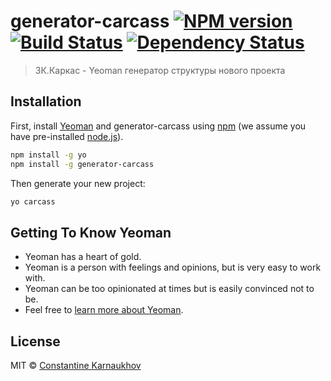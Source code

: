 # generator-carcass [![NPM version][npm-image]][npm-url] [![Build Status][travis-image]][travis-url] [![Dependency Status][daviddm-image]][daviddm-url]
> ЗК.Каркас - Yeoman генератор структуры нового проекта

## Installation

First, install [Yeoman](http://yeoman.io) and generator-carcass using [npm](https://www.npmjs.com/) (we assume you have pre-installed [node.js](https://nodejs.org/)).

```bash
npm install -g yo
npm install -g generator-carcass
```

Then generate your new project:

```bash
yo carcass
```

## Getting To Know Yeoman

 * Yeoman has a heart of gold.
 * Yeoman is a person with feelings and opinions, but is very easy to work with.
 * Yeoman can be too opinionated at times but is easily convinced not to be.
 * Feel free to [learn more about Yeoman](http://yeoman.io/).

## License

MIT © [Constantine Karnaukhov](https://github.com/hustlahusky)


[npm-image]: https://badge.fury.io/js/generator-carcass.svg
[npm-url]: https://npmjs.org/package/generator-carcass
[travis-image]: https://travis-ci.org/goldencodeio/generator-carcass.svg?branch=master
[travis-url]: https://travis-ci.org/goldencodeio/generator-carcass
[daviddm-image]: https://david-dm.org/goldencodeio/generator-carcass.svg?theme=shields.io
[daviddm-url]: https://david-dm.org/goldencodeio/generator-carcass
[coveralls-image]: https://coveralls.io/repos/goldencodeio/generator-carcass/badge.svg
[coveralls-url]: https://coveralls.io/r/goldencodeio/generator-carcass
